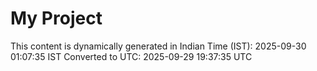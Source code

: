 # My Project

This content is dynamically generated in Indian Time (IST): 2025-09-30 01:07:35 IST
Converted to UTC: 2025-09-29 19:37:35 UTC
